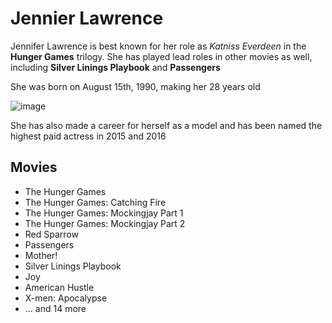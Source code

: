 

<h1>Jennier Lawrence</h1>
<p>Jennifer Lawrence is best known for her role as <i>Katniss Everdeen</i> in the <strong>Hunger Games</strong> trilogy. She has played lead roles in other movies as well, including <b>Silver Linings Playbook</b> and <b>Passengers</b></p>
<p>She was born on August 15th, 1990, making her 28 years old</p>

![image](https://user-images.githubusercontent.com/47905794/56070132-15b2be00-5d3b-11e9-8412-d437d6be0eb5.png) 

<p>She has also made a career for herself as a model and has been named the highest paid actress in 2015 and 2016</p>

<h2>Movies</h2>
<ul>
  <li>The Hunger Games</li>
  <li>The Hunger Games: Catching Fire</li>
  <li>The Hunger Games: Mockingjay Part 1</li>
  <li>The Hunger Games: Mockingjay Part 2</li>
  <li>Red Sparrow</li>
  <li>Passengers</li>
  <li>Mother!</li>
  <li>Silver Linings Playbook</li>
  <li>Joy</li>
  <li>American Hustle</li>
  <li>X-men: Apocalypse</li>
  <li>... and 14 more</li>
 </ul>
